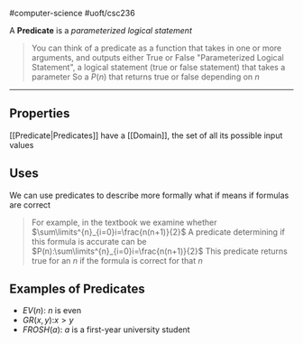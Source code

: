 #computer-science 
#uoft/csc236 

A **Predicate** is a *parameterized logical statement*

> You can think of a predicate as a function that takes in one or more arguments, and outputs either True or False
> 	"Parameterized Logical Statement", a logical statement (true or false statement) that takes a parameter
> 	So a $P(n)$ that returns true or false depending on $n$

---
## Properties

[[Predicate|Predicates]] have a [[Domain]], the set of all its possible input values

## Uses

We can use predicates to describe more formally what if means if formulas are correct

> For example, in the textbook we examine whether $\sum\limits^{n}_{i=0}i=\frac{n(n+1)}{2}$
> A predicate determining if this formula is accurate can be $P(n):\sum\limits^{n}_{i=0}i=\frac{n(n+1)}{2}$
> 	This predicate returns true for an $n$ if the formula is correct for that $n$


## Examples of Predicates
- $EV(n)$: $n$ is even
- $GR(x,y)$:$x>y$
- $FROSH(a)$: $a$ is a first-year university student